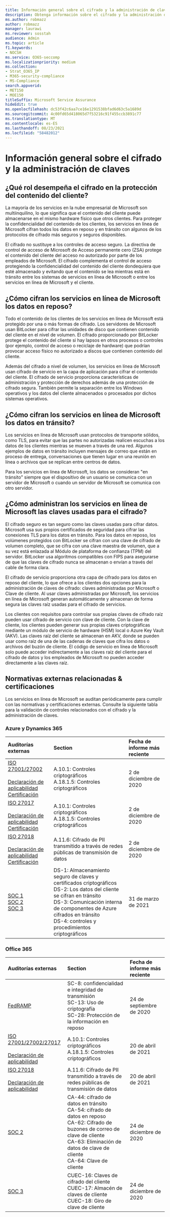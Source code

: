 ```yaml
---
title: Información general sobre el cifrado y la administración de claves
description: Obtenga información sobre el cifrado y la administración de claves en Microsoft 365
ms.author: robmazz
author: robmazz
manager: laurawi
ms.reviewer: sosstah
audience: Admin
ms.topic: article
f1.keywords:
- NOCSH
ms.service: O365-seccomp
ms.localizationpriority: medium
ms.collection:
- Strat_O365_IP
- M365-security-compliance
- MS-Compliance
search.appverid:
- MET150
- MOE150
titleSuffix: Microsoft Service Assurance
hideEdit: true
ms.openlocfilehash: dc53f42c6aa7ce16e1291538bfad6d63c5a1689d
ms.sourcegitcommit: 4c00fd65d418065d7f53216c91f455ccb3891c77
ms.translationtype: MT
ms.contentlocale: es-ES
ms.lasthandoff: 08/23/2021
ms.locfileid: "58482012"
---
```

# <a name="encryption-and-key-management-overview"></a>Información general sobre el cifrado y la administración de claves

## <a name="what-role-does-encryption-play-in-protecting-customer-content"></a>¿Qué rol desempeña el cifrado en la protección del contenido del cliente?

La mayoría de los servicios en la nube empresarial de Microsoft son multiinquilino, lo que significa que el contenido del cliente puede almacenarse en el mismo hardware físico que otros clientes. Para proteger la confidencialidad del contenido de los clientes, los servicios en línea de Microsoft cifran todos los datos en reposo y en tránsito con algunos de los protocolos de cifrado más seguros y seguros disponibles.

El cifrado no sustituye a los controles de acceso seguro. La directiva de control de acceso de Microsoft de Acceso permanente cero (ZSA) protege el contenido del cliente del acceso no autorizado por parte de los empleados de Microsoft. El cifrado complementa el control de acceso protegiendo la confidencialidad del contenido del cliente dondequiera que esté almacenado y evitando que el contenido se lea mientras está en tránsito entre los sistemas de servicios en línea de Microsoft o entre los servicios en línea de Microsoft y el cliente.

## <a name="how-do-microsoft-online-services-encrypt-data-at-rest"></a>¿Cómo cifran los servicios en línea de Microsoft los datos en reposo?

Todo el contenido de los clientes de los servicios en línea de Microsoft está protegido por una o más formas de cifrado. Los servidores de Microsoft usan BitLocker para cifrar las unidades de disco que contienen contenido del cliente en el nivel de volumen. El cifrado proporcionado por BitLocker protege el contenido del cliente si hay lapsos en otros procesos o controles (por ejemplo, control de acceso o reciclaje de hardware) que podrían provocar acceso físico no autorizado a discos que contienen contenido del cliente.

Además del cifrado a nivel de volumen, los servicios en línea de Microsoft usan cifrado de servicio en la capa de aplicación para cifrar el contenido del cliente. El cifrado de servicio proporciona características de administración y protección de derechos además de una protección de cifrado segura. También permite la separación entre los Windows operativos y los datos del cliente almacenados o procesados por dichos sistemas operativos.

## <a name="how-do-microsoft-online-services-encrypt-data-in-transit"></a>¿Cómo cifran los servicios en línea de Microsoft los datos en tránsito?

Los servicios en línea de Microsoft usan protocolos de transporte sólidos, como TLS, para evitar que las partes no autorizadas realicen escuchas a los datos de los clientes mientras se mueven a través de una red. Algunos ejemplos de datos en tránsito incluyen mensajes de correo que están en proceso de entrega, conversaciones que tienen lugar en una reunión en línea o archivos que se replican entre centros de datos.

Para los servicios en línea de Microsoft, los datos se consideran "en tránsito" siempre que el dispositivo de un usuario se comunica con un servidor de Microsoft o cuando un servidor de Microsoft se comunica con otro servidor.

## <a name="how-do-microsoft-online-services-manage-the-keys-used-for-encryption"></a>¿Cómo administran los servicios en línea de Microsoft las claves usadas para el cifrado?

El cifrado seguro es tan seguro como las claves usadas para cifrar datos. Microsoft usa sus propios certificados de seguridad para cifrar las conexiones TLS para los datos en tránsito. Para los datos en reposo, los volúmenes protegidos con BitLocker se cifran con una clave de cifrado de volumen completo, que se cifra con una clave maestra de volumen, que a su vez está enlazada al Módulo de plataforma de confianza (TPM) del servidor. BitLocker usa algoritmos compatibles con FIPS para asegurarse de que las claves de cifrado nunca se almacenan o envían a través del cable de forma clara.

El cifrado de servicio proporciona otra capa de cifrado para los datos en reposo del cliente, lo que ofrece a los clientes dos opciones para la administración de claves de cifrado: claves administradas por Microsoft o Clave de cliente. Al usar claves administradas por Microsoft, los servicios en línea de Microsoft generan automáticamente y almacenan de forma segura las claves raíz usadas para el cifrado de servicios.

Los clientes con requisitos para controlar sus propias claves de cifrado raíz pueden usar cifrado de servicio con clave de cliente. Con la clave de cliente, los clientes pueden generar sus propias claves criptográficas mediante un módulo de servicio de hardware (HSM) local o Azure Key Vault (AKV). Las claves raíz del cliente se almacenan en AKV, donde se pueden usar como raíz de una de las cadenas de claves que cifra los datos o archivos del buzón de cliente. El código de servicio en línea de Microsoft solo puede acceder indirectamente a las claves raíz del cliente para el cifrado de datos y los empleados de Microsoft no pueden acceder directamente a las claves raíz.

## <a name="related-external-regulations--certifications"></a>Normativas externas relacionadas & certificaciones

Los servicios en línea de Microsoft se auditan periódicamente para cumplir con las normativas y certificaciones externas. Consulte la siguiente tabla para la validación de controles relacionados con el cifrado y la administración de claves.

### <a name="azure-and-dynamics-365"></a>Azure y Dynamics 365

| **Auditorías externas** | **Section** | **Fecha de informe más reciente** |
|:--------------------|:------------|:-----------------------|
| [ISO 27001/27002](https://servicetrust.microsoft.com/ViewPage/MSComplianceGuideV3?command=Download&downloadType=Document&downloadId=e9116047-f327-430c-a83f-166b7e561ad6&tab=7027ead0-3d6b-11e9-b9e1-290b1eb4cdeb&docTab=7027ead0-3d6b-11e9-b9e1-290b1eb4cdeb_ISO_Reports) <br><br> [Declaración de aplicabilidad](https://servicetrust.microsoft.com/ViewPage/MSComplianceGuideV3?command=Download&downloadType=Document&downloadId=00af6c3e-7f3e-4e0d-8b0e-79f45ef2cef1&tab=7027ead0-3d6b-11e9-b9e1-290b1eb4cdeb&docTab=7027ead0-3d6b-11e9-b9e1-290b1eb4cdeb_ISO_Reports) <br> [Certificación](https://servicetrust.microsoft.com/ViewPage/MSComplianceGuideV3?command=Download&downloadType=Document&downloadId=d7af5304-3a31-40e6-9abb-e26352305d41&tab=7027ead0-3d6b-11e9-b9e1-290b1eb4cdeb&docTab=7027ead0-3d6b-11e9-b9e1-290b1eb4cdeb_ISO_Reports) | A.10.1: Controles criptográficos <br> A.18.1.5: Controles criptográficos | 2 de diciembre de 2020 |
| [ISO 27017](https://servicetrust.microsoft.com/ViewPage/MSComplianceGuideV3?command=Download&downloadType=Document&downloadId=e9116047-f327-430c-a83f-166b7e561ad6&tab=7027ead0-3d6b-11e9-b9e1-290b1eb4cdeb&docTab=7027ead0-3d6b-11e9-b9e1-290b1eb4cdeb_ISO_Reports) <br><br> [Declaración de aplicabilidad](https://servicetrust.microsoft.com/ViewPage/MSComplianceGuideV3?command=Download&downloadType=Document&downloadId=a3bca0ac-867d-4204-b66b-13665f5f1e8d&tab=7027ead0-3d6b-11e9-b9e1-290b1eb4cdeb&docTab=7027ead0-3d6b-11e9-b9e1-290b1eb4cdeb_ISO_Reports) <br> [Certificación](https://servicetrust.microsoft.com/ViewPage/MSComplianceGuideV3?command=Download&downloadType=Document&downloadId=25718a8a-f34d-41e1-a95a-c49246508787&tab=7027ead0-3d6b-11e9-b9e1-290b1eb4cdeb&docTab=7027ead0-3d6b-11e9-b9e1-290b1eb4cdeb_ISO_Reports) | A.10.1: Controles criptográficos <br> A.18.1.5: Controles criptográficos | 2 de diciembre de 2020 |
| [ISO 27018](https://servicetrust.microsoft.com/ViewPage/MSComplianceGuideV3?command=Download&downloadType=Document&downloadId=e9116047-f327-430c-a83f-166b7e561ad6&tab=7027ead0-3d6b-11e9-b9e1-290b1eb4cdeb&docTab=7027ead0-3d6b-11e9-b9e1-290b1eb4cdeb_ISO_Reports) <br><br> [Declaración de aplicabilidad](https://servicetrust.microsoft.com/ViewPage/MSComplianceGuideV3?command=Download&downloadType=Document&downloadId=00af6c3e-7f3e-4e0d-8b0e-79f45ef2cef1&tab=7027ead0-3d6b-11e9-b9e1-290b1eb4cdeb&docTab=7027ead0-3d6b-11e9-b9e1-290b1eb4cdeb_ISO_Reports) <br> [Certificación](https://servicetrust.microsoft.com/ViewPage/MSComplianceGuideV3?command=Download&downloadType=Document&downloadId=56904fc3-0942-4ff5-9eef-7cabc751a25c&tab=7027ead0-3d6b-11e9-b9e1-290b1eb4cdeb&docTab=7027ead0-3d6b-11e9-b9e1-290b1eb4cdeb_ISO_Reports) | A.11.6: Cifrado de PII transmitido a través de redes públicas de transmisión de datos | 2 de diciembre de 2020 |
| [SOC 1](https://servicetrust.microsoft.com/ViewPage/MSComplianceGuideV3?command=Download&downloadType=Document&downloadId=b8721ebd-af20-42fe-b22f-8332b0a19517&tab=7027ead0-3d6b-11e9-b9e1-290b1eb4cdeb&docTab=7027ead0-3d6b-11e9-b9e1-290b1eb4cdeb_SOC_%2F_SSAE_16_Reports) <br> [SOC 2](https://servicetrust.microsoft.com/ViewPage/MSComplianceGuideV3?command=Download&downloadType=Document&downloadId=234a0f57-83c1-4afc-a586-a0e7a59592f7&tab=7027ead0-3d6b-11e9-b9e1-290b1eb4cdeb&docTab=7027ead0-3d6b-11e9-b9e1-290b1eb4cdeb_SOC_%2F_SSAE_16_Reports) <br> [SOC 3](https://servicetrust.microsoft.com/ViewPage/MSComplianceGuideV3?command=Download&downloadType=Document&downloadId=75c8cbf6-e456-473c-a05e-34fea888ec2a&tab=7027ead0-3d6b-11e9-b9e1-290b1eb4cdeb&docTab=7027ead0-3d6b-11e9-b9e1-290b1eb4cdeb_SOC_%2F_SSAE_16_Reports) | DS-1: Almacenamiento seguro de claves y certificados criptográficos <br> DS-2: Los datos del cliente se cifran en tránsito <br> DS-3: Comunicación interna de componentes de Azure cifrados en tránsito <br> DS-4: controles y procedimientos criptográficos | 31 de marzo de 2021 |

### <a name="office-365"></a>Office 365

| **Auditorías externas** | **Section** | **Fecha de informe más reciente** |
|:--------------------|:------------|:-----------------------|
| [FedRAMP](https://compliance.microsoft.com/compliancemanager) | SC-8: confidencialidad e integridad de transmisión <br> SC-13: Uso de criptografía <br> SC-28: Protección de la información en reposo <br>  | 24 de septiembre de 2020 |
| [ISO 27001/27002/27017](https://servicetrust.microsoft.com/ViewPage/MSComplianceGuideV3?command=Download&downloadType=Document&downloadId=8d625374-4f2d-49f8-9d37-a4281ba98222&tab=7027ead0-3d6b-11e9-b9e1-290b1eb4cdeb&docTab=7027ead0-3d6b-11e9-b9e1-290b1eb4cdeb_ISO_Reports) <br><br> [Declaración de aplicabilidad](https://servicetrust.microsoft.com/ViewPage/MSComplianceGuideV3?command=Download&downloadType=Document&downloadId=c0df4ce8-c77e-4183-84eb-c8688470d8b1&tab=7027ead0-3d6b-11e9-b9e1-290b1eb4cdeb&docTab=7027ead0-3d6b-11e9-b9e1-290b1eb4cdeb_ISO_Reports) | A.10.1: Controles criptográficos <br> A.18.1.5: Controles criptográficos | 20 de abril de 2021 |
| [ISO 27018](https://servicetrust.microsoft.com/ViewPage/MSComplianceGuideV3?command=Download&downloadType=Document&downloadId=8d625374-4f2d-49f8-9d37-a4281ba98222&tab=7027ead0-3d6b-11e9-b9e1-290b1eb4cdeb&docTab=7027ead0-3d6b-11e9-b9e1-290b1eb4cdeb_ISO_Reports) <br><br> [Declaración de aplicabilidad](https://servicetrust.microsoft.com/ViewPage/MSComplianceGuideV3?command=Download&downloadType=Document&downloadId=c0df4ce8-c77e-4183-84eb-c8688470d8b1&tab=7027ead0-3d6b-11e9-b9e1-290b1eb4cdeb&docTab=7027ead0-3d6b-11e9-b9e1-290b1eb4cdeb_ISO_Reports) | A.11.6: Cifrado de PII transmitido a través de redes públicas de transmisión de datos | 20 de abril de 2021 |
| [SOC 2](https://servicetrust.microsoft.com/ViewPage/MSComplianceGuideV3?command=Download&downloadType=Document&downloadId=a73c1738-7892-42b7-acd3-87b6371c53f6&tab=7027ead0-3d6b-11e9-b9e1-290b1eb4cdeb&docTab=7027ead0-3d6b-11e9-b9e1-290b1eb4cdeb_SOC_%2F_SSAE_16_Reports) | CA-44: cifrado de datos en tránsito <br> CA-54: cifrado de datos en reposo <br> CA-62: Cifrado de buzones de correo de clave de cliente <br> CA-63: Eliminación de datos de clave de cliente <br> CA-64: Clave de cliente | 24 de diciembre de 2020 |
| [SOC 3](https://servicetrust.microsoft.com/ViewPage/MSComplianceGuideV3?command=Download&downloadType=Document&downloadId=274054e5-4968-48d2-bf94-9a8eda5d7a93&tab=7027ead0-3d6b-11e9-b9e1-290b1eb4cdeb&docTab=7027ead0-3d6b-11e9-b9e1-290b1eb4cdeb_SOC_%2F_SSAE_16_Reports) | CUEC-16: Claves de cifrado del cliente <br> CUEC-17: Almacén de claves de cliente <br>  CUEC-18: Giro de clave de cliente| 24 de diciembre de 2020 |
